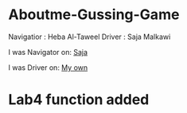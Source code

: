 # Aboutme-Gussing-Game

 Navigatior : Heba Al-Taweel
 Driver : Saja Malkawi


I was Navigator on: 
[Saja](https://github.com/saja123321/guessing-game.git)



I was Driver on: [My own](https://github.com/hebahome/Aboutme-Gussing-Game-.git)

# Lab4 function added
